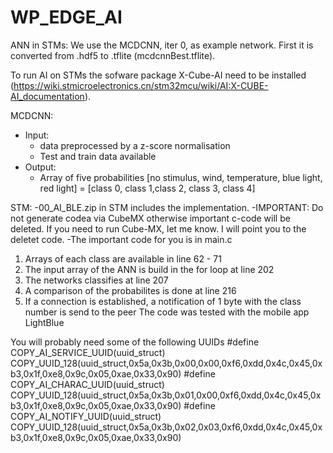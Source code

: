 # WP_EDGE_AI
ANN in STMs:
We use the MCDCNN, iter 0, as example network. First it is converted from .hdf5 to .tflite (mcdcnnBest.tflite).

To run AI on STMs the sofware package X-Cube-AI need to be installed (https://wiki.stmicroelectronics.cn/stm32mcu/wiki/AI:X-CUBE-AI_documentation).

MCDCNN:
- Input: 
  - data preprocessed by a z-score normalisation
  - Test and train data available
- Output:
  - Array of five probabilities [no stimulus, wind, temperature, blue light, red light] = [class 0, class 1,class 2, class 3, class 4]

STM:
-00_AI_BLE.zip in STM includes the implementation.
-IMPORTANT: Do not generate codea via CubeMX otherwise important c-code will be deleted. If you need to run Cube-MX, let me know. I will point you to the deletet code.
-The important code for you is in main.c
  1) Arrays of each class are available in line 62 - 71
  2) The input array of the ANN is build in the for loop at line 202
  3) The networks classifies at line 207
  4) A comparison of the probabilites is done at line 216
  5) If a connection is established, a notification of 1 byte with the class number is send to the peer
The code was tested with the mobile app LightBlue

You will probably need some of the following UUIDs
#define COPY_AI_SERVICE_UUID(uuid_struct)            COPY_UUID_128(uuid_struct,0x5a,0x3b,0x00,0x00,0xf6,0xdd,0x4c,0x45,0xb3,0x1f,0xe8,0x9c,0x05,0xae,0x33,0x90)
#define COPY_AI_CHARAC_UUID(uuid_struct)             COPY_UUID_128(uuid_struct,0x5a,0x3b,0x01,0x00,0xf6,0xdd,0x4c,0x45,0xb3,0x1f,0xe8,0x9c,0x05,0xae,0x33,0x90)
#define COPY_AI_NOTIFY_UUID(uuid_struct)             COPY_UUID_128(uuid_struct,0x5a,0x3b,0x02,0x03,0xf6,0xdd,0x4c,0x45,0xb3,0x1f,0xe8,0x9c,0x05,0xae,0x33,0x90)


